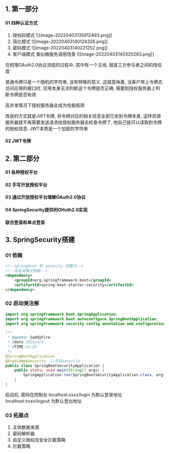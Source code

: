 ## 1. 第一部分
#### 01 四种认证方式
1. 授权码模式
![[image-20220403135812493.png]]
2. 简化模式
![[image-20220403140124326.png]]
3. 密码模式
![[image-20220403140221252.png]]
4. 客户端模式
	类似微服务调用场景
![[image-20220403140320283.png]]

在梳理OAuth2.0协议流程的过程中, 其中有一个主线, 就是三方参与者之间的信任度

普通令牌只是一个随机的字符串, 没有特殊的意义. 这就意味着, 当客户带上令牌去访问应用的接口时, 应用本身无法判断这个令牌是否正确, 需要到授权服务器上判断令牌是否有效

高并发情况下授权服务器会成为性能瓶颈

改良的方式就是JWT令牌, 将令牌对应的相关信息全部冗余到令牌本身, 这样资源服务器就不再需要发送请求给授权服务器去检查令牌了, 他自己就可以读取到令牌的授权信息. 
JWT本质是一个加密的字符串

#### 02 JWT令牌

## 2. 第二部分
#### 01 各种授权平台


#### 02 手写开放授权平台
#### 03 通过开放授权平台理解OAuth2.0协议
#### 04 SpringSecurity提供的OHuth2.0实现
#### 联合登录和单点登录


## 3. SpringSecurity搭建
### 01 依赖
```xml
<!--springboot 和 security 的整合-->
<!--此处省略父依赖-->
<dependency>
	<groupId>org.springframework.boot</groupId>
	<artifactId>spring-boot-starter-security</artifactId>
</dependency>
```

### 02 启动类注解
```java
import org.springframework.boot.SpringApplication;
import org.springframework.boot.autoconfigure.SpringBootApplication;
import org.springframework.security.config.annotation.web.configuration.EnableWebSecurity;

/**
 * @author SaddyFire
 * @date 2022/4/4
 * @TIME:23:25
 */
@SpringBootApplication
@EnableWebSecurity  //开启security
public class SpringBootSecurityApplication {
    public static void main(String[] args) {
        SpringApplication.run(SpringBootSecurityApplication.class, args);
    }
}
```
启动后, 密码在控制台
localhost:xxxx/login 为默认登录地址
localhost:xxxx/logout 为默认登出地址


### 03 拓展点
1. 主体数据来源
2. 密码解析器
3. 自定义授权及安全拦截策略
4. 拦截策略